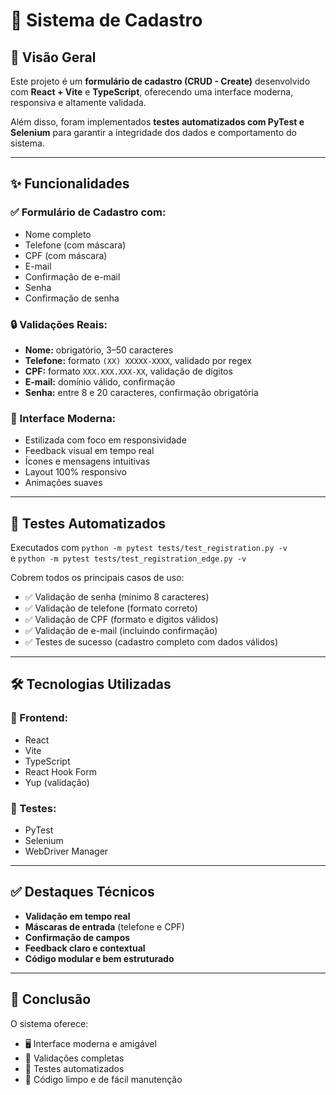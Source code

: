 # 📝 Sistema de Cadastro

## 🚀 Visão Geral

Este projeto é um **formulário de cadastro (CRUD - Create)** desenvolvido com **React + Vite** e **TypeScript**, oferecendo uma interface moderna, responsiva e altamente validada.

Além disso, foram implementados **testes automatizados com PyTest e Selenium** para garantir a integridade dos dados e comportamento do sistema.

---

## ✨ Funcionalidades

### ✅ Formulário de Cadastro com:

- Nome completo
- Telefone (com máscara)
- CPF (com máscara)
- E-mail
- Confirmação de e-mail
- Senha
- Confirmação de senha

### 🔒 Validações Reais:

- **Nome:** obrigatório, 3–50 caracteres
- **Telefone:** formato `(XX) XXXXX-XXXX`, validado por regex
- **CPF:** formato `XXX.XXX.XXX-XX`, validação de dígitos
- **E-mail:** domínio válido, confirmação
- **Senha:** entre 8 e 20 caracteres, confirmação obrigatória

### 🎨 Interface Moderna:

- Estilizada com foco em responsividade
- Feedback visual em tempo real
- Ícones e mensagens intuitivas
- Layout 100% responsivo
- Animações suaves

---

## 🧪 Testes Automatizados

Executados com `python -m pytest tests/test_registration.py -v`  
e `python -m pytest tests/test_registration_edge.py -v`

Cobrem todos os principais casos de uso:

- ✅ Validação de senha (mínimo 8 caracteres)
- ✅ Validação de telefone (formato correto)
- ✅ Validação de CPF (formato e dígitos válidos)
- ✅ Validação de e-mail (incluindo confirmação)
- ✅ Testes de sucesso (cadastro completo com dados válidos)

---

## 🛠️ Tecnologias Utilizadas

### 🎯 Frontend:

- React
- Vite
- TypeScript
- React Hook Form
- Yup (validação)

### 🧪 Testes:

- PyTest
- Selenium
- WebDriver Manager

---

## ✅ Destaques Técnicos

- **Validação em tempo real**
- **Máscaras de entrada** (telefone e CPF)
- **Confirmação de campos**
- **Feedback claro e contextual**
- **Código modular e bem estruturado**

---

## 📌 Conclusão

O sistema oferece:

- 🖥️ Interface moderna e amigável
- 🧠 Validações completas
- 🧪 Testes automatizados
- 🧰 Código limpo e de fácil manutenção

